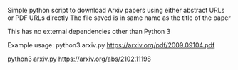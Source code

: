 Simple python script to download Arxiv papers using either abstract URLs or PDF URLs directly
The file saved is in same name as the title of the paper

This has no external dependencies other than Python 3


Example usage:
python3 arxiv.py  https://arxiv.org/pdf/2009.09104.pdf

python3 arxiv.py  https://arxiv.org/abs/2102.11198